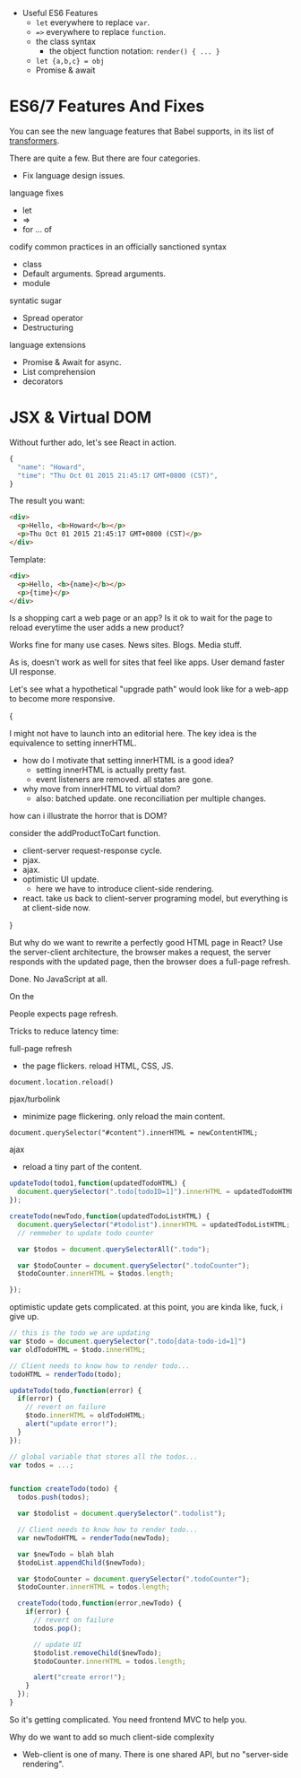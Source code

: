 + Useful ES6 Features
  + `let` everywhere to replace `var`.
  + `=>` everywhere to replace `function`.
  + the class syntax
    + the object function notation: `render() { ... }`
  + `let {a,b,c} = obj`
  + Promise & await


# ES6/7 Features And Fixes

You can see the new language features that Babel supports, in its list of [transformers](https://babeljs.io/docs/advanced/transformers/).

There are quite a few. But there are four categories.

+ Fix language design issues.


language fixes
  + let
  + =>
  + for ... of


codify common practices in an officially sanctioned syntax
  + class
  + Default arguments. Spread arguments.
  + module


syntatic sugar
  + Spread operator
  + Destructuring


language extensions
  + Promise & Await for async.
  + List comprehension
  + decorators




# JSX & Virtual DOM

Without further ado, let's see React in action.

```js
{
  "name": "Howard",
  "time": "Thu Oct 01 2015 21:45:17 GMT+0800 (CST)",
}
```

The result you want:

```html
<div>
  <p>Hello, <b>Howard</b></p>
  <p>Thu Oct 01 2015 21:45:17 GMT+0800 (CST)</p>
</div>
```

Template:

```html
<div>
  <p>Hello, <b>{name}</b></p>
  <p>{time}</p>
</div>
```





Is a shopping cart a web page or an app? Is it ok to wait for the page to reload everytime the user adds a new product?



Works fine for many use cases. News sites. Blogs. Media stuff.

As is, doesn't work as well for sites that feel like apps. User demand faster UI response.

Let's see what a hypothetical "upgrade path" would look like for a web-app to become more responsive.





{

I might not have to launch into an editorial here. The key idea is the equivalence to setting innerHTML.

+ how do I motivate that setting innerHTML is a good idea?
  + setting innerHTML is actually pretty fast.
  + event listeners are removed. all states are gone.
+ why move from innerHTML to virtual dom?
  + also: batched update. one reconciliation per multiple changes.


how can i illustrate the horror that is DOM?

consider the addProductToCart function.

+ client-server request-response cycle.
+ pjax.
+ ajax.
+ optimistic UI update.
  + here we have to introduce client-side rendering.
+ react. take us back to client-server programing model, but everything is at client-side now.

}

But why do we want to rewrite a perfectly good HTML page in React? Use the server-client architecture, the browser makes a request, the server responds with the updated page, then the browser does a full-page refresh.

Done. No JavaScript at all.

On the

People expects page refresh.


Tricks to reduce latency time:

full-page refresh
  + the page flickers. reload HTML, CSS, JS.

```
document.location.reload()
```

pjax/turbolink
  + minimize page flickering. only reload the main content.

```
document.querySelector("#content").innerHTML = newContentHTML;
```

ajax
  + reload a tiny part of the content.


```js
updateTodo(todo1,function(updatedTodoHTML) {
  document.querySelector(".todo[todoID=1]").innerHTML = updatedTodoHTML;
});
```

```js
createTodo(newTodo,function(updatedTodoListHTML) {
  document.querySelector("#todolist").innerHTML = updatedTodoListHTML;
  // remmeber to update todo counter

  var $todos = document.querySelectorAll(".todo");

  var $todoCounter = document.querySelector(".todoCounter");
  $todoCounter.innerHTML = $todos.length;

});
```


optimistic update gets complicated. at this point, you are kinda like, fuck, i give up.

```js
// this is the todo we are updating
var $todo = document.querySelector(".todo[data-todo-id=1]")
var oldTodoHTML = $todo.innerHTML;

// Client needs to know how to render todo...
todoHTML = renderTodo(todo);

updateTodo(todo,function(error) {
  if(error) {
    // revert on failure
    $todo.innerHTML = oldTodoHTML;
    alert("update error!");
  }
});
```


```js
// global variable that stores all the todos...
var todos = ...;


function createTodo(todo) {
  todos.push(todos);

  var $todolist = document.querySelector(".todolist");

  // Client needs to know how to render todo...
  var newTodoHTML = renderTodo(newTodo);

  var $newTodo = blah blah
  $todoList.appendChild($newTodo);

  var $todoCounter = document.querySelector(".todoCounter");
  $todoCounter.innerHTML = todos.length;

  createTodo(todo,function(error,newTodo) {
    if(error) {
      // revert on failure
      todos.pop();

      // update UI
      $todolist.removeChild($newTodo);
      $todoCounter.innerHTML = todos.length;

      alert("create error!");
    }
  });
}
```

So it's getting complicated. You need frontend MVC to help you.

Why do we want to add so much client-side complexity

+ Web-client is one of many. There is one shared API, but no "server-side rendering".

